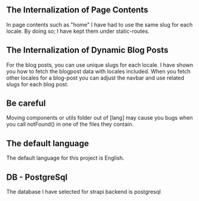 ## The Internalization of Page Contents

In page contents such as "home" I have had to use the same slug for each locale. By doing so; I have kept them under static-routes.

## The Internalization of Dynamic Blog Posts

For the blog posts, you can use unique slugs for each locale. I have shown you how to fetch the blogpost data with locales included. When you fetch other locales for a blog-post you can adjust the navbar and use related slugs for each blog post.

## Be careful

Moving components or utils folder out of [lang] may cause you bugs when you call notFound() in one of the files they contain.

## The default language

The default language for this project is English.

## DB - PostgreSql

The database I have selected for strapi backend is postgresql
